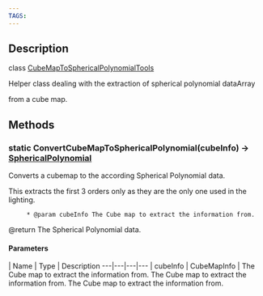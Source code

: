 ```yaml
---
TAGS:
---
```

## Description

class [CubeMapToSphericalPolynomialTools](/classes/3.0/CubeMapToSphericalPolynomialTools)

Helper class dealing with the extraction of spherical polynomial dataArray

from a cube map.

## Methods

### static ConvertCubeMapToSphericalPolynomial(cubeInfo) &rarr; [SphericalPolynomial](/classes/3.0/SphericalPolynomial)

Converts a cubemap to the according Spherical Polynomial data.

This extracts the first 3 orders only as they are the only one used in the lighting.

         * @param cubeInfo The Cube map to extract the information from.

@return The Spherical Polynomial data.

#### Parameters
 | Name | Type | Description
---|---|---|---
 | cubeInfo | CubeMapInfo |  The Cube map to extract the information from.  The Cube map to extract the information from.  The Cube map to extract the information from.


